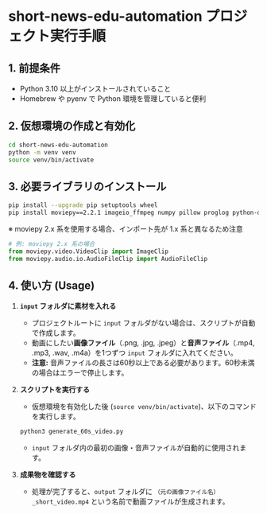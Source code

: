 # short-news-edu-automation プロジェクト実行手順

## 1. 前提条件
- Python 3.10 以上がインストールされていること
- Homebrew や pyenv で Python 環境を管理していると便利

## 2. 仮想環境の作成と有効化
```bash
cd short-news-edu-automation
python -m venv venv
source venv/bin/activate
```

## 3. 必要ライブラリのインストール

```bash
pip install --upgrade pip setuptools wheel
pip install moviepy==2.2.1 imageio_ffmpeg numpy pillow proglog python-dotenv
```

※ moviepy 2.x 系を使用する場合、インポート先が 1.x 系と異なるため注意

```python
# 例: moviepy 2.x 系の場合
from moviepy.video.VideoClip import ImageClip
from moviepy.audio.io.AudioFileClip import AudioFileClip
```

## 4. 使い方 (Usage)

1.  **`input` フォルダに素材を入れる**
    - プロジェクトルートに `input` フォルダがない場合は、スクリプトが自動で作成します。
    - 動画にしたい**画像ファイル**（.png, .jpg, .jpeg）と**音声ファイル**（.mp4, .mp3, .wav, .m4a）を1つずつ `input` フォルダに入れてください。
    - **注意:** 音声ファイルの長さは60秒以上である必要があります。60秒未満の場合はエラーで停止します。

2.  **スクリプトを実行する**
    - 仮想環境を有効化した後 (`source venv/bin/activate`)、以下のコマンドを実行します。

    ```bash
    python3 generate_60s_video.py
    ```
    - `input` フォルダ内の最初の画像・音声ファイルが自動的に使用されます。

3.  **成果物を確認する**
    - 処理が完了すると、`output` フォルダに `（元の画像ファイル名）_short_video.mp4` という名前で動画ファイルが生成されます。
